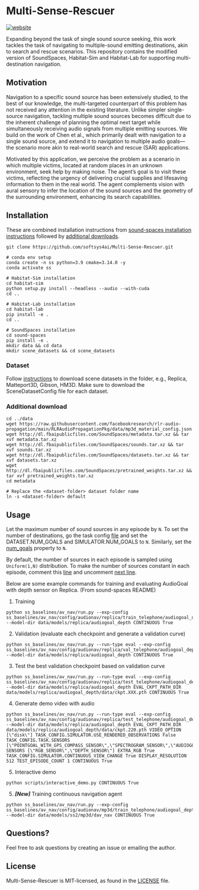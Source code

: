 # Multi-Sense-Rescuer

[![website](https://img.shields.io/badge/Project-Website-blue)](https://kksinghal.github.io/multi-sense-rescuer/)

Expanding beyond the task of single sound source seeking, this work tackles the task of navigating to multiple-sound emitting destinations, akin to search and rescue scenarios.
This repository contains the modified version of SoundSpaces, Habitat-Sim and Habitat-Lab for supporting multi-destination navigation.

## Motivation
Navigation to a specific sound source has been extensively studied, to the best of our knowledge, the multi-targeted
counterpart of this problem has not received any attention in the existing literature. Unlike simpler single-source navigation,
tackling multiple sound sources becomes difficult due to the inherent challenge of planning the optimal
next target while simultaneously receiving audio signals from multiple emitting sources.
We build on the work of Chen et al., which primarily dealt with navigation to a single sound source, and extend it
to navigation to multiple audio goals—the scenario more akin to real-world search and rescue (SAR) applications.

Motivated by this application, we perceive the problem as a
scenario in which multiple victims, located at random places
in an unknown environment, seek help by making noise. The
agent’s goal is to visit these victims, reflecting the urgency
of delivering crucial supplies and lifesaving information to
them in the real world. The agent complements vision with
aural sensory to infer the location of the sound sources and
the geometry of the surrounding environment, enhancing its
search capabilities.

## Installation 
These are combined installation instructions from [sound-spaces installation instructions](/sound-spaces/INSTALLATION.md) followed by [additional downloads](/sound-spaces/soundspaces/README.md).

```
git clone https://github.com/softsys4ai/Multi-Sense-Rescuer.git

# conda env setup
conda create -n ss python=3.9 cmake=3.14.0 -y
conda activate ss

# Habitat-Sim installation
cd habitat-sim
python setup.py install --headless --audio --with-cuda
cd ..

# Habitat-Lab installation
cd habitat-lab
pip install -e .
cd ..

# SoundSpaces installation
cd sound-spaces
pip install -e .
mkdir data && cd data
mkdir scene_datasets && cd scene_datasets
```

### Dataset
Follow [instructions](https://github.com/facebookresearch/habitat-sim/blob/main/DATASETS.md) to download scene datasets in the folder, e.g., Replica, Matteport3D, Gibson, HM3D. Make sure to download the SceneDatasetConfig file for each dataset.
### Additional download
```
cd ../data
wget https://raw.githubusercontent.com/facebookresearch/rlr-audio-propagation/main/RLRAudioPropagationPkg/data/mp3d_material_config.json
wget http://dl.fbaipublicfiles.com/SoundSpaces/metadata.tar.xz && tar xvf metadata.tar.xz
wget http://dl.fbaipublicfiles.com/SoundSpaces/sounds.tar.xz && tar xvf sounds.tar.xz
wget http://dl.fbaipublicfiles.com/SoundSpaces/datasets.tar.xz && tar xvf datasets.tar.xz
wget http://dl.fbaipublicfiles.com/SoundSpaces/pretrained_weights.tar.xz && tar xvf pretrained_weights.tar.xz
cd metadata

# Replace the <dataset-folder> dataset folder name
ln -s <dataset-folder> default
```

## Usage

Let the maximum number of sound sources in any episode by `N`.
To set the number of destinations, go the task config [file](https://github.com/softsys4ai/Multi-Sense-Rescuer/tree/main/sound-spaces/configs/audionav/av_nav) and set the DATASET.NUM_GOALS and SIMULATOR.NUM_GOALS to `N`.
Similarly, set the [num_goals](https://github.com/softsys4ai/Multi-Sense-Rescuer/blob/2a7822664128980a28f84735f60fe2ad6ebacce4/sound-spaces/soundspaces/datasets/audionav_dataset.py#L106) property to `N`.

By default, the number of sources in each episode is sampled using `Uniform(1,N)` distribution. To make the number of sources constant in each episode, comment this [line](https://github.com/softsys4ai/Multi-Sense-Rescuer/blob/2a7822664128980a28f84735f60fe2ad6ebacce4/sound-spaces/soundspaces/datasets/audionav_dataset.py#L239C2-L239C2) and uncomment [next line](https://github.com/softsys4ai/Multi-Sense-Rescuer/blob/2a7822664128980a28f84735f60fe2ad6ebacce4/sound-spaces/soundspaces/datasets/audionav_dataset.py#L240).

Below are some example commands for training and evaluating AudioGoal with depth sensor on Replica. (From sound-spaces README)
1. Training
```
python ss_baselines/av_nav/run.py --exp-config ss_baselines/av_nav/config/audionav/replica/train_telephone/audiogoal_depth.yaml --model-dir data/models/replica/audiogoal_depth CONTINUOUS True
```
2. Validation (evaluate each checkpoint and generate a validation curve)
```
python ss_baselines/av_nav/run.py --run-type eval --exp-config ss_baselines/av_nav/config/audionav/replica/val_telephone/audiogoal_depth.yaml --model-dir data/models/replica/audiogoal_depth CONTINUOUS True
```
3. Test the best validation checkpoint based on validation curve
```
python ss_baselines/av_nav/run.py --run-type eval --exp-config ss_baselines/av_nav/config/audionav/replica/test_telephone/audiogoal_depth.yaml --model-dir data/models/replica/audiogoal_depth EVAL_CKPT_PATH_DIR data/models/replica/audiogoal_depth/data/ckpt.XXX.pth CONTINUOUS True
```
4. Generate demo video with audio
```
python ss_baselines/av_nav/run.py --run-type eval --exp-config ss_baselines/av_nav/config/audionav/replica/test_telephone/audiogoal_depth.yaml --model-dir data/models/replica/audiogoal_depth EVAL_CKPT_PATH_DIR data/models/replica/audiogoal_depth/data/ckpt.220.pth VIDEO_OPTION [\"disk\"] TASK_CONFIG.SIMULATOR.USE_RENDERED_OBSERVATIONS False TASK_CONFIG.TASK.SENSORS [\"POINTGOAL_WITH_GPS_COMPASS_SENSOR\",\"SPECTROGRAM_SENSOR\",\"AUDIOGOAL_SENSOR\"] SENSORS [\"RGB_SENSOR\",\"DEPTH_SENSOR\"] EXTRA_RGB True TASK_CONFIG.SIMULATOR.CONTINUOUS_VIEW_CHANGE True DISPLAY_RESOLUTION 512 TEST_EPISODE_COUNT 1 CONTINUOUS True
```
5. Interactive demo
```
python scripts/interactive_demo.py CONTINUOUS True
```
5. ***[New]*** Training continuous navigation agent 
```
python ss_baselines/av_nav/run.py --exp-config ss_baselines/av_nav/config/audionav/mp3d/train_telephone/audiogoal_depth_ddppo.yaml --model-dir data/models/ss2/mp3d/dav_nav CONTINUOUS True
```

## Questions?
Feel free to ask questions by creating an issue or emailing the author.

## License
Multi-Sense-Rescuer is MIT-licensed, as found in the [LICENSE](LICENSE) file.
